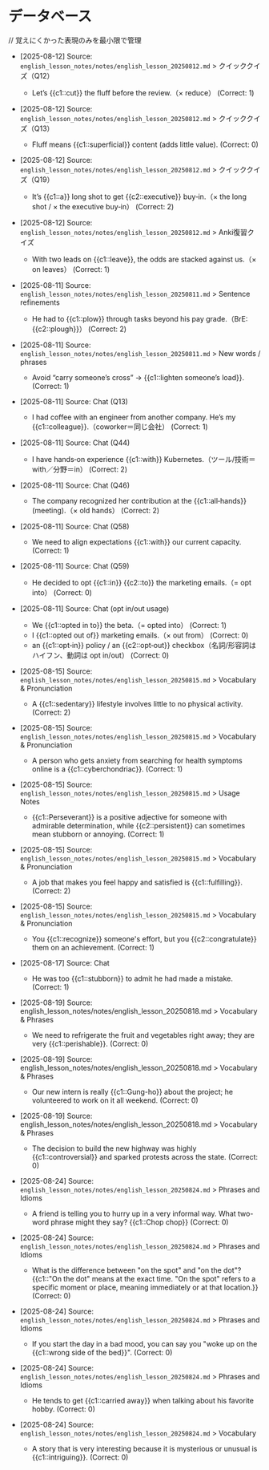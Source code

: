 # データベース

// 覚えにくかった表現のみを最小限で管理

- [2025-08-12] Source: `english_lesson_notes/notes/english_lesson_20250812.md` >
  クイッククイズ（Q12）
  - Let’s {{c1::cut}} the fluff before the review.（× reduce） (Correct: 1)

- [2025-08-12] Source: `english_lesson_notes/notes/english_lesson_20250812.md` >
  クイッククイズ（Q13）
  - Fluff means {{c1::superficial}} content (adds little value). (Correct: 0)

- [2025-08-12] Source: `english_lesson_notes/notes/english_lesson_20250812.md` >
  クイッククイズ（Q19）
  - It’s {{c1::a}} long shot to get {{c2::executive}} buy‑in.（× the long shot /
    × the executive buy‑in） (Correct: 2)

- [2025-08-12] Source: `english_lesson_notes/notes/english_lesson_20250812.md` >
  Anki復習クイズ
  - With two leads on {{c1::leave}}, the odds are stacked against us.（× on
    leaves） (Correct: 1)

- [2025-08-11] Source: `english_lesson_notes/notes/english_lesson_20250811.md` >
  Sentence refinements
  - He had to {{c1::plow}} through tasks beyond his pay grade.（BrE:
    {{c2::plough}}） (Correct: 2)

- [2025-08-11] Source: `english_lesson_notes/notes/english_lesson_20250811.md` >
  New words / phrases
  - Avoid “carry someone’s cross” → {{c1::lighten someone’s load}}.
    (Correct: 1)

- [2025-08-11] Source: Chat (Q13)
  - I had coffee with an engineer from another company. He’s my
    {{c1::colleague}}.（coworker＝同じ会社） (Correct: 1)

- [2025-08-11] Source: Chat (Q44)
  - I have hands‑on experience {{c1::with}} Kubernetes.（ツール/技術＝with／分野＝in）
    (Correct: 2)

- [2025-08-11] Source: Chat (Q46)
  - The company recognized her contribution at the {{c1::all‑hands}}
    (meeting).（× old hands） (Correct: 2)

- [2025-08-11] Source: Chat (Q58)
  - We need to align expectations {{c1::with}} our current capacity.
    (Correct: 1)

- [2025-08-11] Source: Chat (Q59)
  - He decided to opt {{c1::in}} {{c2::to}} the marketing emails.（= opt into）
    (Correct: 0)

- [2025-08-11] Source: Chat (opt in/out usage)
  - We {{c1::opted in to}} the beta.（= opted into） (Correct: 1)
  - I {{c1::opted out of}} marketing emails.（× out from） (Correct: 0)
  - an {{c1::opt‑in}} policy / an {{c2::opt‑out}} checkbox（名詞/形容詞はハイフン、動詞は
    opt in/out） (Correct: 0)

- [2025-08-15] Source:
  `english_lesson_notes/notes/english_lesson_20250815.md` > Vocabulary &
  Pronunciation
  - A {{c1::sedentary}} lifestyle involves little to no physical activity.
    (Correct: 2)

- [2025-08-15] Source:
  `english_lesson_notes/notes/english_lesson_20250815.md` > Vocabulary &
  Pronunciation
  - A person who gets anxiety from searching for health symptoms online is a
    {{c1::cyberchondriac}}. (Correct: 1)

- [2025-08-15] Source: `english_lesson_notes/notes/english_lesson_20250815.md` >
  Usage Notes
  - {{c1::Perseverant}} is a positive adjective for someone with admirable
    determination, while {{c2::persistent}} can sometimes mean stubborn or
    annoying. (Correct: 1)

- [2025-08-15] Source:
  `english_lesson_notes/notes/english_lesson_20250815.md` > Vocabulary &
  Pronunciation
  - A job that makes you feel happy and satisfied is {{c1::fulfilling}}.
    (Correct: 2)

- [2025-08-15] Source:
  `english_lesson_notes/notes/english_lesson_20250815.md` > Vocabulary &
  Pronunciation
  - You {{c1::recognize}} someone's effort, but you {{c2::congratulate}} them on
    an achievement. (Correct: 1)

- [2025-08-17] Source: Chat
  - He was too {{c1::stubborn}} to admit he had made a mistake. (Correct: 1)

- [2025-08-19] Source: english_lesson_notes/notes/english_lesson_20250818.md > Vocabulary & Phrases
  - We need to refrigerate the fruit and vegetables right away; they are very {{c1::perishable}}. (Correct: 0)

- [2025-08-19] Source: english_lesson_notes/notes/english_lesson_20250818.md > Vocabulary & Phrases
  - Our new intern is really {{c1::Gung-ho}} about the project; he volunteered to work on it all weekend. (Correct: 0)

- [2025-08-19] Source: english_lesson_notes/notes/english_lesson_20250818.md > Vocabulary & Phrases
  - The decision to build the new highway was highly {{c1::controversial}} and sparked protests across the state. (Correct: 0)

- [2025-08-24] Source: `english_lesson_notes/notes/english_lesson_20250824.md` > Phrases and Idioms
  - A friend is telling you to hurry up in a very informal way. What two-word phrase might they say? {{c1::Chop chop}} (Correct: 0)
- [2025-08-24] Source: `english_lesson_notes/notes/english_lesson_20250824.md` > Phrases and Idioms
  - What is the difference between "on the spot" and "on the dot"? {{c1::"On the dot" means at the exact time. "On the spot" refers to a specific moment or place, meaning immediately or at that location.}} (Correct: 0)

- [2025-08-24] Source: `english_lesson_notes/notes/english_lesson_20250824.md` > Phrases and Idioms
  - If you start the day in a bad mood, you can say you "woke up on the {{c1::wrong side of the bed}}". (Correct: 0)

- [2025-08-24] Source: `english_lesson_notes/notes/english_lesson_20250824.md` > Phrases and Idioms
  - He tends to get {{c1::carried away}} when talking about his favorite hobby. (Correct: 0)
- [2025-08-24] Source: `english_lesson_notes/notes/english_lesson_20250824.md` > Vocabulary
  - A story that is very interesting because it is mysterious or unusual is {{c1::intriguing}}. (Correct: 0)
